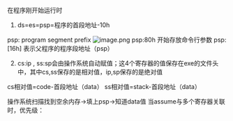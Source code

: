 在程序刚开始运行时

1. ds=es=psp=程序的首段地址-10h

psp: program segment prefix
![image.png](https://cdn.nlark.com/yuque/0/2021/png/12362661/1617707487240-8c3b8e47-f8df-4e6e-ad52-0e2f637a6b5c.png#align=left&display=inline&height=210&margin=%5Bobject%20Object%5D&name=image.png&originHeight=420&originWidth=1113&size=192559&status=done&style=none&width=556.5)
psp:80h 开始存放命令行参数
psp:[16h] 表示父程序的程序段地址（psp）


2. cs:ip , ss:sp会由操作系统自动赋值；这4个寄存器的值保存在exe的文件头中，其中cs,ss保存的是相对值，ip,sp保存的是绝对值

cs相对值=code-首段地址（data）
ss相对值=stack-首段地址（data）

操作系统扫描找到空余内存->填上psp->知道data值
当assume与多个寄存器关联时，优先级：
